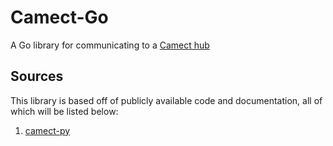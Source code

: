 # Camect-Go
A Go library for communicating to a [Camect hub](https://camect.com/)

## Sources
This library is based off of publicly available code and documentation, all of which will be listed below:

1. [camect-py](https://github.com/camect/camect-py)
